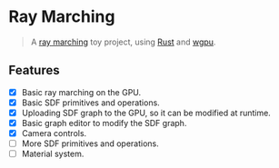 # Ray Marching
> A [ray marching](https://en.wikipedia.org/wiki/Ray_marching) toy project, using [Rust](https://www.rust-lang.org/) and [wgpu](https://wgpu.rs/).

## Features
- [x] Basic ray marching on the GPU.
- [x] Basic SDF primitives and operations.
- [x] Uploading SDF graph to the GPU, so it can be modified at runtime.
- [x] Basic graph editor to modify the SDF graph.
- [x] Camera controls.
- [ ] More SDF primitives and operations.
- [ ] Material system.
